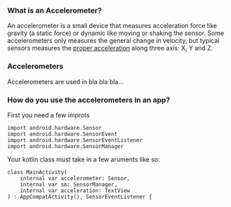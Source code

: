 ### What is an Accelerometer?
An accelerometer is a small device that measures acceleration force like gravity (a static force) or dynamic like moving or shaking the sensor. Some accelerometers only measures the general change in velocity, but typical sensors measures the [proper acceleration](https://en.wikipedia.org/wiki/Proper_acceleration) along three axis: X, Y and Z.



### Accelerometers
Accelerometers are used in bla bla bla...

### How do you use the accelerometers in an app?

First you need a few improts
```
import android.hardware.Sensor
import android.hardware.SensorEvent
import android.hardware.SensorEventListener
import android.hardware.SensorManager
```
Your kotlin class must take in a few aruments like so:
```
class MainActivity(
    internal var accelerometer: Sensor,
    internal var sm: SensorManager,
    internal var acceleration: TextView
) : AppCompatActivity(), SensorEventListener {
```
